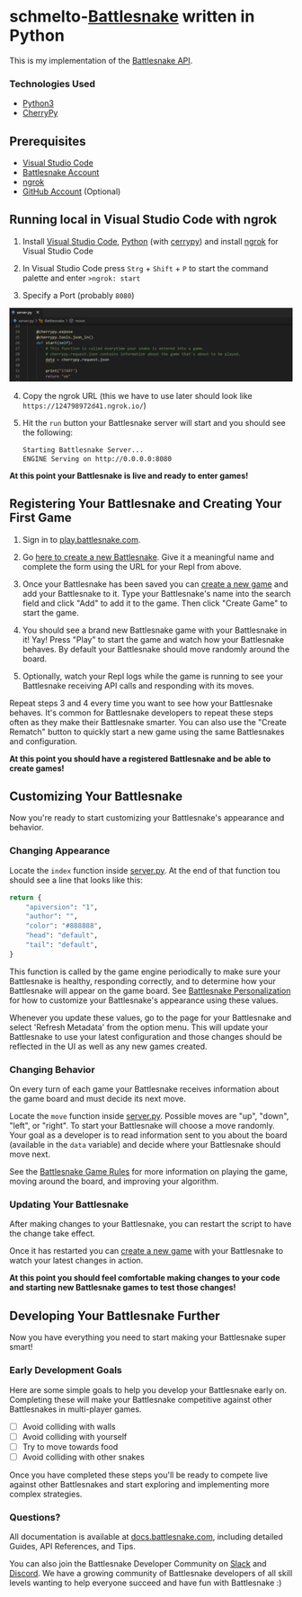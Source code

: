 # schmelto-[Battlesnake](http://play.battlesnake.com) written in Python

This is my implementation of the [Battlesnake API](https://docs.battlesnake.com/references/api).

### Technologies Used

* [Python3](https://www.python.org/)
* [CherryPy](https://cherrypy.org/)


## Prerequisites

* [Visual Studio Code](https://code.visualstudio.com/)
* [Battlesnake Account](https://play.battlesnake.com)
* [ngrok](https://marketplace.visualstudio.com/items?itemName=philnash.ngrok-for-vscode)
* [GitHub Account](https://github.com) (Optional)

## Running local in Visual Studio Code with ngrok

1. Install [Visual Studio Code](https://code.visualstudio.com/), [Python](https://www.python.org/) (with [cerrypy](https://cherrypy.org/)) and install [ngrok](https://marketplace.visualstudio.com/items?itemName=philnash.ngrok-for-vscode) for Visual Studio Code

2. In Visual Studio Code press `Strg` + `Shift` + `P` to start the command palette and enter `>ngrok: start`

3. Specify a Port (probably `8080`)

![ngrok start](./assets/ngrok_start.gif)

4. Copy the ngrok URL (this we have to use later should look like `https://124798972d41.ngrok.io/`)

5. Hit the `run` button your Battlesnake server will start and you should see the following:

    ```
    Starting Battlesnake Server...
    ENGINE Serving on http://0.0.0.0:8080
    ```

**At this point your Battlesnake is live and ready to enter games!**



## Registering Your Battlesnake and Creating Your First Game

1. Sign in to [play.battlesnake.com](https://play.battlesnake.com/login/).

2. Go [here to create a new Battlesnake](https://play.battlesnake.com/account/snakes/create/). Give it a meaningful name and complete the form using the URL for your Repl from above.

3. Once your Battlesnake has been saved you can [create a new game](https://play.battlesnake.com/account/games/create/) and add your Battlesnake to it. Type your Battlesnake's name into the search field and click "Add" to add it to the game. Then click "Create Game" to start the game.

4. You should see a brand new Battlesnake game with your Battlesnake in it! Yay! Press "Play" to start the game and watch how your Battlesnake behaves. By default your Battlesnake should move randomly around the board.

5. Optionally, watch your Repl logs while the game is running to see your Battlesnake receiving API calls and responding with its moves.

Repeat steps 3 and 4 every time you want to see how your Battlesnake behaves. It's common for Battlesnake developers to repeat these steps often as they make their Battlesnake smarter. You can also use the "Create Rematch" button to quickly start a new game using the same Battlesnakes and configuration.

**At this point you should have a registered Battlesnake and be able to create games!**



## Customizing Your Battlesnake

Now you're ready to start customizing your Battlesnake's appearance and behavior.

### Changing Appearance

Locate the `index` function inside [server.py](server.py#L15). At the end of that function tou should see a line that looks like this:

```python
return {
    "apiversion": "1",
    "author": "",
    "color": "#888888",
    "head": "default",
    "tail": "default",
}
```

This function is called by the game engine periodically to make sure your Battlesnake is healthy, responding correctly, and to determine how your Battlesnake will appear on the game board. See [Battlesnake Personalization](https://docs.battlesnake.com/references/personalization) for how to customize your Battlesnake's appearance using these values.

Whenever you update these values, go to the page for your Battlesnake and select 'Refresh Metadata' from the option menu. This will update your Battlesnake to use your latest configuration and those changes should be reflected in the UI as well as any new games created.

### Changing Behavior

On every turn of each game your Battlesnake receives information about the game board and must decide its next move.

Locate the `move` function inside [server.py](server.py#L37). Possible moves are "up", "down", "left", or "right". To start your Battlesnake will choose a move randomly. Your goal as a developer is to read information sent to you about the board (available in the `data` variable) and decide where your Battlesnake should move next.

See the [Battlesnake Game Rules](https://docs.battlesnake.com/references/rules) for more information on playing the game, moving around the board, and improving your algorithm.

### Updating Your Battlesnake

After making changes to your Battlesnake, you can restart the script to have the change take effect.

Once it has restarted you can [create a new game](https://play.battlesnake.com/account/games/create/) with your Battlesnake to watch your latest changes in action.

**At this point you should feel comfortable making changes to your code and starting new Battlesnake games to test those changes!**



## Developing Your Battlesnake Further

Now you have everything you need to start making your Battlesnake super smart!

### Early Development Goals

Here are some simple goals to help you develop your Battlesnake early on. Completing these will make your Battlesnake competitive against other Battlesnakes in multi-player games.

- [ ] Avoid colliding with walls
- [ ] Avoid colliding with yourself
- [ ] Try to move towards food
- [ ] Avoid colliding with other snakes

Once you have completed these steps you'll be ready to compete live against other Battlesnakes and start exploring and implementing more complex strategies.


<!-- ### Helpful Tips

* Keeping your Repl open in a second window while games are running is helpful for watching server activity and debugging any problems with your Battlesnake.

* You can use the Python [print function](https://docs.python.org/3.8/library/functions.html#print) to output information to your server logs. This is very useful for debugging logic in your code during Battlesnake games.

* Review the [Battlesnake API Docs](https://docs.battlesnake.com/references/api) to learn what information is provided with each command.

* When viewing a Battlesnake game you can pause playback and step forward/backward one frame at a time. If you review your logs at the same time, you can see what decision your Battlesnake made on each turn.
 -->


<!-- ## Joining a Battlesnake Arena

Once you've made your Battlesnake behave and survive on its own, you can enter it into the [Global Battlesnake Arena](https://play.battlesnake.com/arena/global) to see how it performs against other Battlesnakes worldwide.

Arenas will regularly create new games and rank Battlesnakes based on their results. They're a good way to get regular feedback on how well your Battlesnake is performing, and a fun way to track your progress as you develop your algorithm. -->



<!-- ## (Optional) Using a Cloud Provider

As your Battlesnake gets more complex, it might make sense to move it to a dedicated hosting provider such as Heroku or AWS. We suggest choosing a platform you're familiar with, or one you'd be interested in learning more about.

If you have questions or ideas, our developer community on [Slack](https://play.battlesnake.com/slack) and [Discord](https://play.battlesnake.com/discord) will be able to help out. -->


<!-- 
## (Optional) Running Your Battlesnake Locally

Eventually you might want to run your Battlesnake server locally for faster testing and debugging. You can do this by installing [Python](https://www.python.org/downloads/) and running:

```shell
python server.py
```

**Note:** You cannot create games on [play.battlesnake.com](https://play.battlesnake.com) using a locally running Battlesnake unless you install and use a port forwarding tool like [ngrok](https://ngrok.com/).


--- -->


### Questions?

All documentation is available at [docs.battlesnake.com](https://docs.battlesnake.com), including detailed Guides, API References, and Tips.

You can also join the Battlesnake Developer Community on [Slack](https://play.battlesnake.com/slack) and [Discord](https://play.battlesnake.com/discord). We have a growing community of Battlesnake developers of all skill levels wanting to help everyone succeed and have fun with Battlesnake :)
